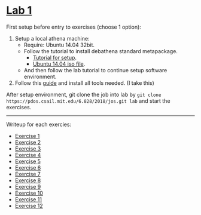 # [Lab 1](https://pdos.csail.mit.edu/6.828/2018/labs/lab1/)

First setup before entry to exercises (choose 1 option):
1. Setup a local athena machine:
    + Require: Ubuntu 14.04 32bit.
    + Follow the tutorial to install debathena standard metapackage.
        + [Tutorial for setup](https://kb.mit.edu/confluence/pages/viewpage.action;jsessionid=C41777EAE7A587A2A0C394246BAF6454?pageId=152594763).
        + [Ubuntu 14.04 iso file](https://releases.ubuntu.com/14.04/ubuntu-14.04.6-desktop-i386.iso).
    + And then follow the lab tutorial to continue setup software environment.
2. Follow this [guide](https://pdos.csail.mit.edu/6.828/2018/tools.html) and install all tools needed. (I take this)

After setup environment, git clone the job into lab by `git clone https://pdos.csail.mit.edu/6.828/2018/jos.git lab` and start the exercises.

---

Writeup for each exercies:
+ [Exercise 1](https://github.com/vilesport/General-Xv6/blob/main/Lab%201/Exercise%2001.md)
+ [Exercise 2](https://github.com/vilesport/General-Xv6/blob/main/Lab%201/Exercise%2002.md)
+ [Exercise 3](https://github.com/vilesport/General-Xv6/blob/main/Lab%201/Exercise%2003.md)
+ [Exercise 4](https://github.com/vilesport/General-Xv6/blob/main/Lab%201/Exercise%2004.md)
+ [Exercise 5](https://github.com/vilesport/General-Xv6/blob/main/Lab%201/Exercise%2005.md)
+ [Exercise 6](https://github.com/vilesport/General-Xv6/blob/main/Lab%201/Exercise%2006.md)
+ [Exercise 7](https://github.com/vilesport/General-Xv6/blob/main/Lab%201/Exercise%2007.md)
+ [Exercise 8](https://github.com/vilesport/General-Xv6/blob/main/Lab%201/Exercise%2008.md)
+ [Exercise 9](https://github.com/vilesport/General-Xv6/blob/main/Lab%201/Exercise%2009.md)
+ [Exercise 10](https://github.com/vilesport/General-Xv6/blob/main/Lab%201/Exercise%2010.md)
+ [Exercise 11](https://github.com/vilesport/General-Xv6/blob/main/Lab%201/Exercise%2011.md)
+ [Exercise 12]()
      


